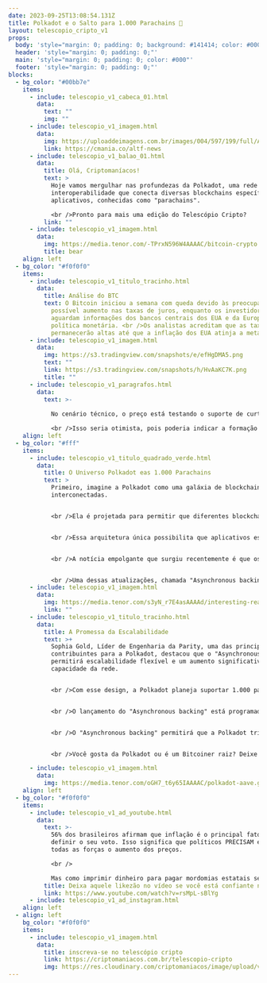 ```yaml
---
date: 2023-09-25T13:08:54.131Z
title: Polkadot e o Salto para 1.000 Parachains 🚀
layout: telescopio_cripto_v1
props:
  body: 'style="margin: 0; padding: 0; background: #141414; color: #000"'
  header: 'style="margin: 0; padding: 0;"'
  main: 'style="margin: 0; padding: 0; color: #000"'
  footer: 'style="margin: 0; padding: 0;"'
blocks:
  - bg_color: "#00bb7e"
    items:
      - include: telescopio_v1_cabeca_01.html
        data:
          text: ""
          img: ""
      - include: telescopio_v1_imagem.html
        data:
          img: https://uploaddeimagens.com.br/images/004/597/199/full/ADNews.png?1693845682
          link: https://cmania.co/altf-news
      - include: telescopio_v1_balao_01.html
        data:
          title: Olá, Criptomaníacos!
          text: >
            Hoje vamos mergulhar nas profundezas da Polkadot, uma rede de
            interoperabilidade que conecta diversas blockchains específicas de
            aplicativos, conhecidas como "parachains". 

            <br />Pronto para mais uma edição do Telescópio Cripto?
          link: ""
      - include: telescopio_v1_imagem.html
        data:
          img: https://media.tenor.com/-TPrxN596W4AAAAC/bitcoin-crypto.gif
          title: bear
    align: left
  - bg_color: "#f0f0f0"
    items:
      - include: telescopio_v1_titulo_tracinho.html
        data:
          title: Análise do BTC
          text: O Bitcoin iniciou a semana com queda devido às preocupações com um
            possível aumento nas taxas de juros, enquanto os investidores
            aguardam informações dos bancos centrais dos EUA e da Europa sobre
            política monetária. <br />Os analistas acreditam que as taxas
            permanecerão altas até que a inflação dos EUA atinja a meta do FED.
      - include: telescopio_v1_imagem.html
        data:
          img: https://s3.tradingview.com/snapshots/e/efHgDMA5.png
          text: ""
          link: https://s3.tradingview.com/snapshots/h/HvAaKC7K.png
          title: ""
      - include: telescopio_v1_paragrafos.html
        data:
          text: >-
            
            No cenário técnico, o preço está testando o suporte de curto prazo em $26.000. Se essa região não for mantida, poderemos ver uma semana dominada pela correção, com o preço caindo para $24.800 e possivelmente até $23.000. <br />Por outro lado, se o preço conseguir manter o nível de suporte atual em $26.000, que também é um ponto de retração de Fibonacci. 

            <br />Isso seria otimista, pois poderia indicar a formação de um fundo ascendente que poderia catalisar a quebra da tendência de baixa que começou em $31.000.
    align: left
  - bg_color: "#fff"
    items:
      - include: telescopio_v1_titulo_quadrado_verde.html
        data:
          title: O Universo Polkadot eas 1.000 Parachains
          text: >
            Primeiro, imagine a Polkadot como uma galáxia de blockchains
            interconectadas. 


            <br />Ela é projetada para permitir que diferentes blockchains, chamados de "parachains", compartilhem segurança e se comuniquem entre si por meio de uma blockchain central chamada "Relay Chain". 


            <br />Essa arquitetura única possibilita que aplicativos específicos operem em suas próprias parachains, garantindo segurança e escalabilidade.


            <br />A notícia empolgante que surgiu recentemente é que os desenvolvedores da Polkadot estão planejando uma atualização que expandirá o limite atual de parachains de 100 para incríveis 1.000. Essa expansão será viabilizada por meio de atualizações de software e é parte do ambicioso plano de escalabilidade da rede.


            <br />Uma dessas atualizações, chamada "Asynchronous backing", visa reduzir o tempo de bloco das parachains pela metade, de 12 segundos para 6 segundos, e aumentar o espaço disponível em cada bloco em 5 a 10 vezes. Isso permitirá um aumento significativo na capacidade de transações da rede.
      - include: telescopio_v1_imagem.html
        data:
          img: https://media.tenor.com/s3yN_r7E4asAAAAd/interesting-really.gif
          link: ""
      - include: telescopio_v1_titulo_tracinho.html
        data:
          title: A Promessa da Escalabilidade
          text: >+
            Sophia Gold, Líder de Engenharia da Parity, uma das principais
            contribuintes para a Polkadot, destacou que o "Asynchronous backing"
            permitirá escalabilidade flexível e um aumento significativo na
            capacidade da rede. 


            <br />Com esse design, a Polkadot planeja suportar 1.000 parachains, um aumento de 10 vezes em sua capacidade,  e processar mais de 1 milhão de transações por segundo no futuro.


            <br />O lançamento do "Asynchronous backing" está programado para ser implantado na rede de testes da Polkadot em cerca de duas semanas. No entanto, a data de lançamento na rede principal permanece incerta.


            <br />O "Asynchronous backing" permitirá que a Polkadot triplique o número de validadores da rede até o final de 2024, chegando a cerca de 1.000 validadores. Essa conquista é a evolução mais significativa do consenso das parachains desde o seu lançamento, há quase dois anos.


            <br />Você gosta da Polkadot ou é um Bitcoiner raiz? Deixe seus comentários sobre o tema nas nossas redes e grupos. Queremos muito ouvir sua opinião sobre o tema! 🌌🚀

      - include: telescopio_v1_imagem.html
        data:
          img: https://media.tenor.com/oGH7_t6y65IAAAAC/polkadot-aave.gif
    align: left
  - bg_color: "#f0f0f0"
    items:
      - include: telescopio_v1_ad_youtube.html
        data:
          text: >-
            56% dos brasileiros afirmam que inflação é o principal fator para
            definir o seu voto. Isso significa que políticos PRECISAM evitar com
            todas as forças o aumento dos preços. 

            <br />

            Mas como imprimir dinheiro para pagar mordomias estatais sem gerar produtos mais caros para o povo?
          title: Deixa aquele likezão no vídeo se você está confiante no BTC!
          link: https://www.youtube.com/watch?v=rsMpL-sBlYg
      - include: telescopio_v1_ad_instagram.html
    align: left
  - align: left
    bg_color: "#f0f0f0"
    items:
      - include: telescopio_v1_imagem.html
        data:
          title: inscreva-se no telescópio cripto
          link: https://criptomaniacos.com.br/telescopio-cripto
          img: https://res.cloudinary.com/criptomaniacos/image/upload/v1662133224/telescopio/inscreva-se-telescopio.png
---
```

